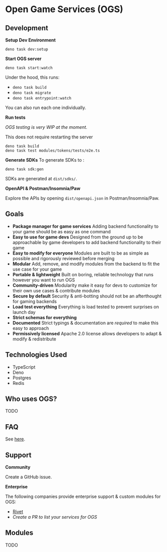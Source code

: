 # Open Game Services (OGS)

## Development

**Setup Dev Environment**

```
deno task dev:setup
```

**Start OGS server**

```
deno task start:watch
```

Under the hood, this runs:

- `deno task build`
- `deno task migrate`
- `deno task entrypoint:watch`

You can also run each one individually.

**Run tests**

_OGS testing is very WIP at the moment._

This does not require restarting the server

```
deno task build
deno task test modules/tokens/tests/e2e.ts
```

**Generate SDKs**
To generate SDKs to :

```
deno task sdk:gen
```

SDKs are generated at `dist/sdks/`.

**OpenAPI & Postman/Insomnia/Paw**

Explore the APIs by opening `dist/openapi.json` in Postman/Insomnia/Paw.

## Goals

- **Package manager for game services** Adding backend functionality to your game should be as easy as one command
- **Easy to use for game devs** Designed from the ground up to be approachable by game developers to add backend functionality to their game
- **Easy to modify for everyone** Modules are built to be as simple as possible and rigorously reviewed before merging
- **Modular** Add, remove, and modify modules from the backend to fit the use case for your game
- **Portable & lightweight** Built on boring, reliable technology that runs however you want to run OGS
- **Community-driven** Modularity make it easy for devs to customize for their own use cases & contribute modules
- **Secure by default** Security & anti-botting should not be an afterthought for gaming backends
- **Load test everything** Everything is load tested to prevent surprises on launch day
- **Strict schemas for everything**
- **Documented** Strict typings & documentation are _required_ to make this easy to approach
- **Permissively licensed** Apache 2.0 license allows developers to adapt & modify & redistribute

## Technologies Used

- TypeScript
- Deno
- Postgres
- Redis

## Who uses OGS?

TODO

## FAQ

See [here](./docs/FAQ.md).

## Support

**Community**

Create a GitHub issue.

**Enterprise**

The following companies provide enterprise support & custom modules for OGS:

- [Rivet](https://rivet.gg/support)
- _Create a PR to list your services for OGS_

## Modules

TODO

